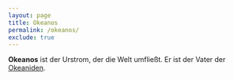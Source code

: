 ```yaml
---
layout: page
title: Okeanos
permalink: /okeanos/
exclude: true
---
```


**Okeanos** ist der Urstrom, der die Welt umfließt. Er ist der Vater der [Okeaniden](/okeaniden/).
